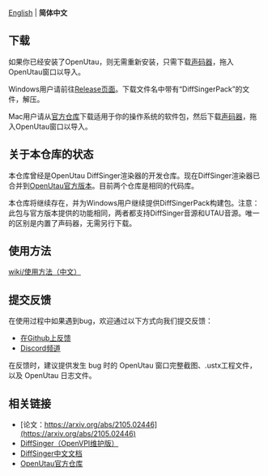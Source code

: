 
[English](README.md) | **简体中文**
## 下载
如果你已经安装了OpenUtau，则无需重新安装，只需下载[声码器](https://github.com/xunmengshe/OpenUtau/releases/0.0.0.0)，拖入OpenUtau窗口以导入。

Windows用户请前往[Release页面](https://github.com/xunmengshe/OpenUtau/releases)。下载文件名中带有“DiffSingerPack”的文件，解压。

Mac用户请从[官方仓库](https://github.com/stakira/OpenUtau/releases)下载适用于你的操作系统的软件包，然后下载[声码器](https://github.com/xunmengshe/OpenUtau/releases/0.0.0.0)，拖入OpenUtau窗口以导入。

## 关于本仓库的状态
本仓库曾经是OpenUtau DiffSinger渲染器的开发仓库。现在DiffSinger渲染器已合并到[OpenUtau官方版本](https://github.com/stakira/openutau)。目前两个仓库是相同的代码库。

本仓库将继续存在，并为Windows用户继续提供DiffSingerPack构建包。注意：此包与官方版本提供的功能相同，两者都支持DiffSinger音源和UTAU音源。唯一的区别是内置了声码器，无需另行下载。

## 使用方法
[wiki/使用方法（中文）](https://github.com/xunmengshe/OpenUtau/wiki/%E4%BD%BF%E7%94%A8%E6%96%B9%E6%B3%95%EF%BC%88%E4%B8%AD%E6%96%87%EF%BC%89)

## 提交反馈
在使用过程中如果遇到bug，欢迎通过以下方式向我们提交反馈：
- [在Github上反馈](https://github.com/xunmengshe/OpenUtau/issues/new?assignees=&labels=&template=bug-report.yml)
- [Discord频道](https://discord.gg/JtKYyZgmGt)

在反馈时，建议提供发生 bug 时的 OpenUtau 窗口完整截图、.ustx工程文件，以及 OpenUtau 日志文件。

## 相关链接
- [论文：https://arxiv.org/abs/2105.02446](https://arxiv.org/abs/2105.02446)
- [DiffSinger（OpenVPI维护版）](https://github.com/openvpi/DiffSinger)
- [DiffSinger中文文档](https://openvpi-docs.feishu.cn/wiki/space/7251035979191140356?ccm_open_type=lark_wiki_spaceLink)
- [OpenUtau官方仓库](https://github.com/stakira/OpenUtau)

